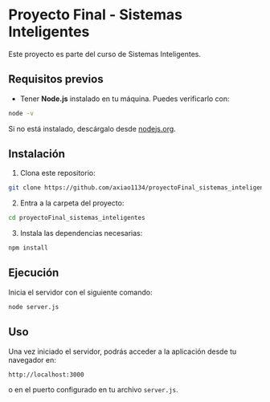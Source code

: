 # Proyecto Final - Sistemas Inteligentes

Este proyecto es parte del curso de Sistemas Inteligentes.

## Requisitos previos

- Tener **Node.js** instalado en tu máquina. Puedes verificarlo con:

```bash
node -v
```

Si no está instalado, descárgalo desde [nodejs.org](https://nodejs.org/).

## Instalación

1. Clona este repositorio:

```bash
git clone https://github.com/axiao1134/proyectoFinal_sistemas_inteligentes.git
```

2. Entra a la carpeta del proyecto:

```bash
cd proyectoFinal_sistemas_inteligentes
```

3. Instala las dependencias necesarias:

```bash
npm install
```

## Ejecución

Inicia el servidor con el siguiente comando:

```bash
node server.js
```

## Uso

Una vez iniciado el servidor, podrás acceder a la aplicación desde tu navegador en:

```
http://localhost:3000
```

o en el puerto configurado en tu archivo `server.js`.


